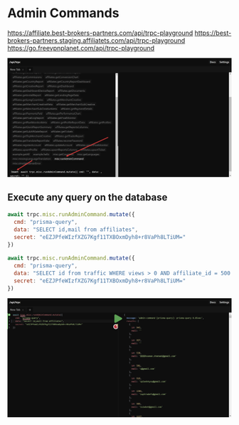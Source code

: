 
# Admin Commands

https://affiliate.best-brokers-partners.com/api/trpc-playground
https://best-brokers-partners.staging.affiliatets.com/api/trpc-playground
https://go.freevpnplanet.com/api/trpc-playground

![img.png](img.png)

## Execute any query on the database

```js
await trpc.misc.runAdminCommand.mutate({
  cmd: "prisma-query",
  data: "SELECT id,mail from affiliates",
  secret: "eEZJPfeWIzfXZG7Kgf11TXBOxmDyh8+r8VaPh8LTiUM="
})
```

```js
await trpc.misc.runAdminCommand.mutate({
  cmd: "prisma-query",
  data: "SELECT id from traffic WHERE views > 0 AND affiliate_id = 500 AND rdate >= '2022-10-31 22:00:00' AND rdate <= '2023-04-30 20:59:59'",
  secret: "eEZJPfeWIzfXZG7Kgf11TXBOxmDyh8+r8VaPh8LTiUM="
})
```

![img_1.png](img_1.png)
